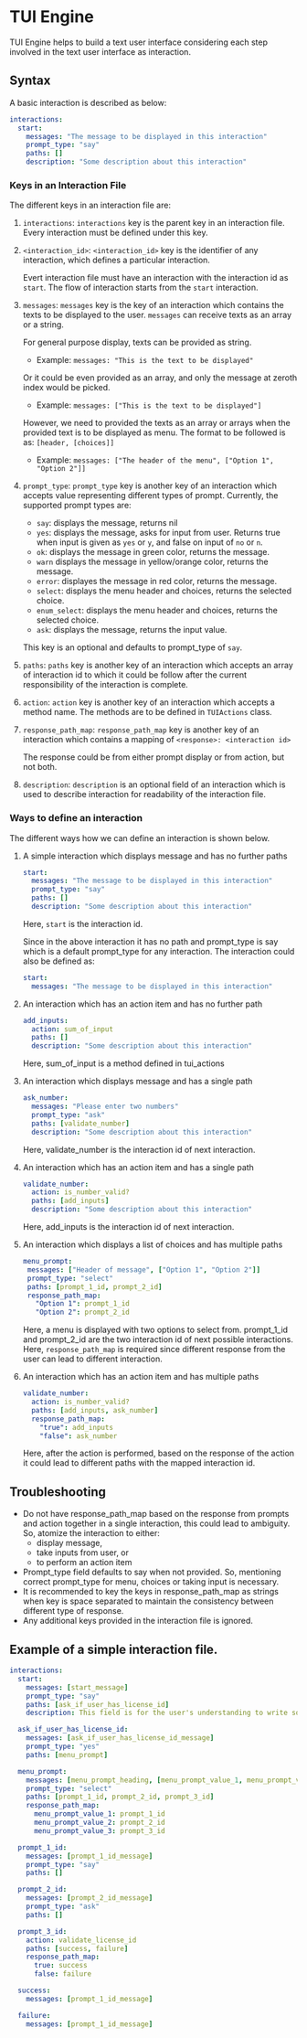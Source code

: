 # TUI Engine

TUI Engine helps to build a text user interface considering each step involved in the text user interface as interaction.

## Syntax

A basic interaction is described as below:
```YAML
interactions:
  start:
    messages: "The message to be displayed in this interaction"
    prompt_type: "say"
    paths: []
    description: "Some description about this interaction"
```

### Keys in an Interaction File
The different keys in an interaction file are:

1. `interactions`: `interactions` key is the parent key in an interaction file. Every interaction must be defined under this key.

2. `<interaction_id>`: `<interaction_id>` key is the identifier of any interaction, which defines a particular interaction.

   Evert interaction file must have an interaction with the interaction id as `start`.
   The flow of interaction starts from the `start` interaction.

3. `messages`:  `messages` key is the key of an interaction which contains the texts to be displayed to the user. `messages` can receive texts as an array or a string.

   For general purpose display, texts can be provided as string. 

   - Example: `messages: "This is the text to be displayed"`

   Or it could be even provided as an array, and only the message at zeroth index would be picked.

   - Example: `messages: ["This is the text to be displayed"]`

   However, we need to provided the texts as an array or arrays when the provided text is to be displayed as menu. The format to be followed is as: `[header, [choices]]`

   - Example: `messages: ["The header of the menu", ["Option 1", "Option 2"]]`
   
4. `prompt_type`: `prompt_type` key is another key of an interaction which accepts value representing different types of prompt. Currently, the supported prompt types are:

   - `say`: displays the message, returns nil
   - `yes`: displays the message, asks for input from user. Returns true when input is given as `yes` or `y`, and false on input of `no` or `n`.
   - `ok`: displays the message in green color, returns the message.
   - `warn` displays the message in yellow/orange color, returns the message.
   - `error`: displayes the message in red color, returns the message.
   - `select`: displays the menu header and choices, returns the selected choice.
   - `enum_select`: displays the menu header and choices, returns the selected choice.
   - `ask`: displays the message, returns the input value.

   This key is an optional and defaults to prompt_type of `say`.

5. `paths`: `paths` key is another key of an interaction which accepts an array of interaction id to which it could be follow after the current responsibility of the interaction is complete.

6. `action`: `action`  key is another key of an interaction which accepts a method name. The methods are to be defined in `TUIActions` class.

7. `response_path_map`: `response_path_map` key is another key of an interaction which contains a mapping of `<response>: <interaction id>`

   The response could be from either prompt display or from action, but not both.

8. `description`: `description` is an optional field of an interaction which is used to describe interaction for readability of the interaction file.

### Ways to define an interaction

The different ways how we can define an interaction is shown below.

1. A simple interaction which displays message and has no further paths
   ```YAML
   start:
     messages: "The message to be displayed in this interaction"
     prompt_type: "say"
     paths: []
     description: "Some description about this interaction"
   ```
   Here, `start` is the interaction id.

   Since in the above interaction it has no path and prompt_type is say which is a default prompt_type for any interaction. The interaction could also be defined as:
   ```YAML
   start:
     messages: "The message to be displayed in this interaction"
   ```

2. An interaction which has an action item and has no further path
   ```YAML
   add_inputs:
     action: sum_of_input
     paths: []
     description: "Some description about this interaction"
   ```
   Here, sum_of_input is a method defined in tui_actions

3. An interaction which displays message and has a single path
   ```YAML
   ask_number:
     messages: "Please enter two numbers"
     prompt_type: "ask"
     paths: [validate_number]
     description: "Some description about this interaction"
   ```
   Here, validate_number is the interaction id of next interaction.

4. An interaction which has an action item and has a single path
   ```YAML
   validate_number:
     action: is_number_valid?
     paths: [add_inputs]
     description: "Some description about this interaction"
   ```
   Here, add_inputs is the interaction id of next interaction.

5. An interaction which displays a list of choices and has multiple paths
   ```YAML
   menu_prompt:
    messages: ["Header of message", ["Option 1", "Option 2"]]
    prompt_type: "select"
    paths: [prompt_1_id, prompt_2_id]
    response_path_map:
      "Option 1": prompt_1_id
      "Option 2": prompt_2_id
   ```
   Here, a menu is displayed with two options to select from. prompt_1_id and prompt_2_id are the two interaction id of next possible interactions. Here, `response_path_map` is required since different response from the user can lead to different interaction.


6. An interaction which has an action item and has multiple paths
   ```YAML
   validate_number:
     action: is_number_valid?
     paths: [add_inputs, ask_number]
     response_path_map:
       "true": add_inputs
       "false": ask_number
   ```
   Here, after the action is performed, based on the response of the action it could lead to different paths with the mapped interaction id.

## Troubleshooting
- Do not have response_path_map based on the response from prompts and action together in a single interaction, this could lead to ambiguity. So, atomize the interaction to either: 
  - display message,
  - take inputs from user, or
  - to perform an action item
- Prompt_type field defaults to say when not provided. So, mentioning correct prompt_type for menu, choices or taking input is necessary.
- It is recommended to key the keys in response_path_map as strings when key is space separated to maintain the consistency between different type of response.
- Any additional keys provided in the interaction file is ignored.

## Example of a simple interaction file.
```YAML
interactions:
  start:
    messages: [start_message]
    prompt_type: "say"
    paths: [ask_if_user_has_license_id]
    description: This field is for the user's understanding to write something about the interaction. This is an optional field.

  ask_if_user_has_license_id:
    messages: [ask_if_user_has_license_id_message]
    prompt_type: "yes"
    paths: [menu_prompt]

  menu_prompt:
    messages: [menu_prompt_heading, [menu_prompt_value_1, menu_prompt_value_2, menu_prompt_value_3]]
    prompt_type: "select"
    paths: [prompt_1_id, prompt_2_id, prompt_3_id]
    response_path_map:
      menu_prompt_value_1: prompt_1_id
      menu_prompt_value_2: prompt_2_id
      menu_prompt_value_3: prompt_3_id

  prompt_1_id:
    messages: [prompt_1_id_message]
    prompt_type: "say"
    paths: []

  prompt_2_id:
    messages: [prompt_2_id_message]
    prompt_type: "ask"
    paths: []

  prompt_3_id:
    action: validate_license_id
    paths: [success, failure]
    response_path_map:
      true: success
      false: failure

  success:
    messages: [prompt_1_id_message]

  failure:
    messages: [prompt_1_id_message]
```
